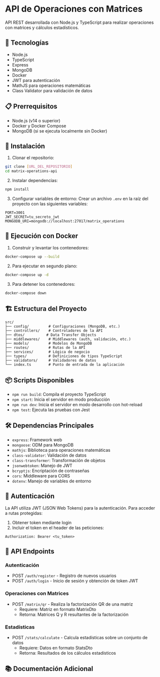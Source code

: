 # API de Operaciones con Matrices

API REST desarrollada con Node.js y TypeScript para realizar operaciones con matrices y cálculos estadísticos.

## 🚀 Tecnologías

- Node.js
- TypeScript
- Express
- MongoDB
- Docker
- JWT para autenticación
- MathJS para operaciones matemáticas
- Class Validator para validación de datos

## 📋 Prerrequisitos

- Node.js (v14 o superior)
- Docker y Docker Compose
- MongoDB (si se ejecuta localmente sin Docker)

## 🔧 Instalación

1. Clonar el repositorio:
```bash
git clone [URL_DEL_REPOSITORIO]
cd matrix-operations-api
```

2. Instalar dependencias:
```bash
npm install
```

3. Configurar variables de entorno:
Crear un archivo `.env` en la raíz del proyecto con las siguientes variables:
```env
PORT=3001
JWT_SECRET=tu_secreto_jwt
MONGODB_URI=mongodb://localhost:27017/matrix_operations
```

## 🐳 Ejecución con Docker

1. Construir y levantar los contenedores:
```bash
docker-compose up --build
```

2. Para ejecutar en segundo plano:
```bash
docker-compose up -d
```

3. Para detener los contenedores:
```bash
docker-compose down
```

## 🏗️ Estructura del Proyecto

```
src/
├── config/         # Configuraciones (MongoDB, etc.)
├── controllers/    # Controladores de la API
├── dtos/          # Data Transfer Objects
├── middlewares/    # Middlewares (auth, validación, etc.)
├── models/         # Modelos de MongoDB
├── routes/         # Rutas de la API
├── services/       # Lógica de negocio
├── types/          # Definiciones de tipos TypeScript
├── validators/     # Validadores de datos
└── index.ts        # Punto de entrada de la aplicación
```

## 📦 Scripts Disponibles

- `npm run build`: Compila el proyecto TypeScript
- `npm start`: Inicia el servidor en modo producción
- `npm run dev`: Inicia el servidor en modo desarrollo con hot-reload
- `npm test`: Ejecuta las pruebas con Jest

## 🛠️ Dependencias Principales

- `express`: Framework web
- `mongoose`: ODM para MongoDB
- `mathjs`: Biblioteca para operaciones matemáticas
- `class-validator`: Validación de datos
- `class-transformer`: Transformación de objetos
- `jsonwebtoken`: Manejo de JWT
- `bcryptjs`: Encriptación de contraseñas
- `cors`: Middleware para CORS
- `dotenv`: Manejo de variables de entorno

## 🔐 Autenticación

La API utiliza JWT (JSON Web Tokens) para la autenticación. Para acceder a rutas protegidas:

1. Obtener token mediante login
2. Incluir el token en el header de las peticiones:
```
Authorization: Bearer <tu_token>
```

## 📝 API Endpoints

### Autenticación
- POST `/auth/register` - Registro de nuevos usuarios
- POST `/auth/login` - Inicio de sesión y obtención de token JWT

### Operaciones con Matrices
- POST `/matrix/qr` - Realiza la factorización QR de una matriz
  - Requiere: Matriz en formato MatrixDto
  - Retorna: Matrices Q y R resultantes de la factorización

### Estadísticas
- POST `/stats/calculate` - Calcula estadísticas sobre un conjunto de datos
  - Requiere: Datos en formato StatsDto
  - Retorna: Resultados de los cálculos estadísticos

## 📚 Documentación Adicional


